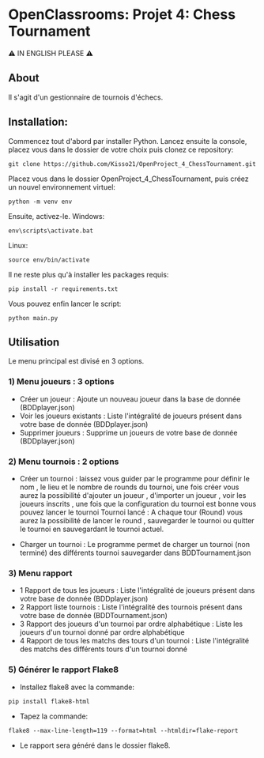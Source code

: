 
# OpenClassrooms: Projet 4: Chess Tournament



⚠️ IN ENGLISH PLEASE ⚠️

## About 
Il s'agit d'un gestionnaire de tournois d'échecs.


## Installation:
Commencez tout d'abord par installer Python.
Lancez ensuite la console, placez vous dans le dossier de votre choix puis clonez ce repository:
```
git clone https://github.com/Kisso21/OpenProject_4_ChessTournament.git
```
Placez vous dans le dossier OpenProject_4_ChessTournament, puis créez un nouvel environnement virtuel:
```
python -m venv env
```
Ensuite, activez-le.
Windows:
```
env\scripts\activate.bat
```
Linux:
```
source env/bin/activate
```
Il ne reste plus qu'à installer les packages requis:
```
pip install -r requirements.txt
```
Vous pouvez enfin lancer le script:
```
python main.py
```

## Utilisation
Le menu principal est divisé en 3 options.
### 1) Menu joueurs : 3 options
- Créer un joueur : Ajoute un nouveau joueur dans la base de donnée (BDDplayer.json)
- Voir les joueurs existants : Liste l'intégralité de joueurs présent dans votre base de donnée (BDDplayer.json)
- Supprimer joueurs : Supprime un joueurs de votre base de donnée (BDDplayer.json)

### 2) Menu tournois : 2 options
- Créer un tournoi : laissez vous guider par le programme pour définir le nom , le lieu et le nombre de rounds du tournoi, une fois créer vous aurez la possibilité d'ajouter un joueur , d'importer un joueur , voir les joueurs inscrits , une fois que la configuration du tournoi est bonne vous pouvez lancer le tournoi
Tournoi lancé : A chaque tour (Round) vous aurez la possibilité de lancer le round , sauvegarder le tournoi ou quitter le tournoi en sauvegardant le tournoi actuel.

- Charger un tournoi : Le programme permet de charger un tournoi (non terminé) des différents tournoi sauvegarder dans BDDTournament.json

### 3) Menu rapport
- 1 Rapport de tous les joueurs : Liste l'intégralité de joueurs présent dans votre base de donnée (BDDplayer.json)
- 2 Rapport liste tournois : Liste l'intégralité des tournois présent dans votre base de donnée (BDDTournament.json)
- 3 Rapport des joueurs d'un tournoi par ordre alphabétique : Liste les joueurs d'un tournoi donné par ordre alphabétique
- 4 Rapport de tous les matchs des tours d'un tournoi : Liste l'intégralité des matchs des différents tours d'un tournoi donné

### 5) Générer le rapport Flake8
- Installez flake8 avec la commande: 
```
pip install flake8-html
```
- Tapez la commande:
```
flake8 --max-line-length=119 --format=html --htmldir=flake-report
```
- Le rapport sera généré dans le dossier flake8.

